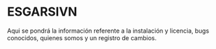 # ESGARSIVN
Aqui se pondrá la información referente a la instalación y licencia, bugs conocidos, quienes somos y un registro de cambios.
